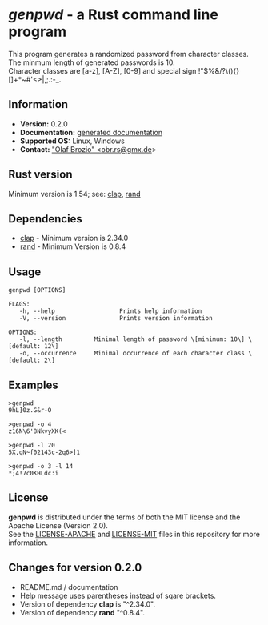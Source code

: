 # *genpwd* - a Rust command line program
 This program generates a randomized password from character classes. <br/>
 The minmum length of generated passwords is 10. <br/>
 Character classes are \[a-z\], \[A-Z\], \[0-9\] and special sign \!"$%&/?\\\(\)\{\}\[\]\+\*~\#'<>|,;\.:\-_\. 

## Information
 * **Version:** 0.2.0 
 * **Documentation:** <a href="https://docs.rs/genpwd">generated documentation</a> 
 * **Supported OS:** Linux, Windows
 * **Contact:** <a href="mailto:obr.rs@gmx.de">"Olaf Brozio" &lt;obr.rs@gmx.de&gt;</a> 

## Rust version
 Minimum version is 1.54; see: [clap](https://github.com/clap-rs/clap#Aspirations), [rand](https://github.com/rust-random/rand#rust-version-requirements)

## Dependencies
  * [clap](https://crates.io/crates/clap) - Minimum version is 2.34.0 
  * [rand](https://crates.io/search?q=rand) - Minimum Version is 0.8.4

## Usage
<pre><code>genpwd [OPTIONS]

FLAGS:
   -h, --help                  Prints help information
   -V, --version               Prints version information<br/>
OPTIONS:
   -l, --length <value>        Minimal length of password \[minimum: 10\] \[default: 12\]
   -o, --occurrence <value>    Minimal occurrence of each character class \[default: 2\]
</code></pre>

## Examples
<pre><code>&gt;genpwd
9hL]0z.G&amp;r-O
</code></pre>
<pre><code>&gt;genpwd -o 4
z16N\6'8NkvyXK(<
</code></pre>
<pre><code>&gt;genpwd -l 20
5X,qN~f02143c-2q6>]1
</code></pre>
<pre><code>&gt;genpwd -o 3 -l 14
*;4!7c0KHLdc:i
</code></pre>

## License
**genpwd** is distributed under the terms of both the MIT license and the Apache License \(Version 2.0\).<br/>
See the [LICENSE-APACHE](LICENSE-APACHE) and [LICENSE-MIT](LICENSE-MIT) files in this repository for more information.

## Changes for version 0.2.0
 * README.md / documentation
 * Help message uses parentheses instead of sqare brackets.
 * Version of dependency **clap** is "^2.34.0".
 * Version of dependency **rand** "^0.8.4".  
